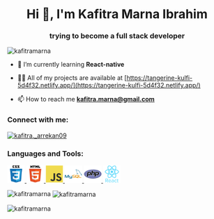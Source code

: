 <h1 align="center">Hi 👋, I'm Kafitra Marna Ibrahim</h1>
<h3 align="center">trying to become a full stack developer</h3>

<p align="left"> <img src="https://komarev.com/ghpvc/?username=kafitramarna&label=Profile%20views&color=0e75b6&style=flat" alt="kafitramarna" /> </p>

- 🌱 I’m currently learning **React-native**

- 👨‍💻 All of my projects are available at [https://tangerine-kulfi-5d4f32.netlify.app/](https://tangerine-kulfi-5d4f32.netlify.app/)

- 📫 How to reach me **kafitra.marna@gmail.com**

<h3 align="left">Connect with me:</h3>
<p align="left">
<a href="https://instagram.com/kafitra._arrekan09" target="blank"><img align="center" src="https://raw.githubusercontent.com/rahuldkjain/github-profile-readme-generator/master/src/images/icons/Social/instagram.svg" alt="kafitra._arrekan09" height="30" width="40" /></a>
</p>

<h3 align="left">Languages and Tools:</h3>
<p align="left"> <a href="https://www.w3schools.com/css/" target="_blank" rel="noreferrer"> <img src="https://raw.githubusercontent.com/devicons/devicon/master/icons/css3/css3-original-wordmark.svg" alt="css3" width="40" height="40"/> </a> <a href="https://www.w3.org/html/" target="_blank" rel="noreferrer"> <img src="https://raw.githubusercontent.com/devicons/devicon/master/icons/html5/html5-original-wordmark.svg" alt="html5" width="40" height="40"/> </a> <a href="https://developer.mozilla.org/en-US/docs/Web/JavaScript" target="_blank" rel="noreferrer"> <img src="https://raw.githubusercontent.com/devicons/devicon/master/icons/javascript/javascript-original.svg" alt="javascript" width="40" height="40"/> </a> <a href="https://www.mysql.com/" target="_blank" rel="noreferrer"> <img src="https://raw.githubusercontent.com/devicons/devicon/master/icons/mysql/mysql-original-wordmark.svg" alt="mysql" width="40" height="40"/> </a> <a href="https://www.php.net" target="_blank" rel="noreferrer"> <img src="https://raw.githubusercontent.com/devicons/devicon/master/icons/php/php-original.svg" alt="php" width="40" height="40"/> </a> <a href="https://reactjs.org/" target="_blank" rel="noreferrer"> <img src="https://raw.githubusercontent.com/devicons/devicon/master/icons/react/react-original-wordmark.svg" alt="react" width="40" height="40"/> </a> </p>

<p><img align="left" src="https://github-readme-stats.vercel.app/api/top-langs?username=kafitramarna&show_icons=true&locale=en&layout=compact" alt="kafitramarna" /></p>

<p>&nbsp;<img align="center" src="https://github-readme-stats.vercel.app/api?username=kafitramarna&show_icons=true&locale=en" alt="kafitramarna" /></p>

<p><img align="center" src="https://github-readme-streak-stats.herokuapp.com/?user=kafitramarna&" alt="kafitramarna" /></p>
